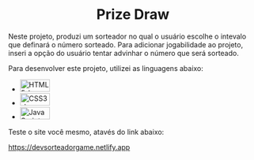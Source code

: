 <h1 align= center> Prize Draw </h1>

Neste projeto, produzi um sorteador no qual o usuário escolhe o intevalo que definará o número sorteado. Para adicionar jogabilidade ao projeto, inseri a opção do usuário tentar advinhar o número que será sorteado.

Para desenvolver este projeto, utilizei as linguagens abaixo:

- <img src="https://img.shields.io/badge/HTML5-E34F26?style=for-the-badge&logo=html5&logoColor=white" alt="HTML5-logo" height="25px" width="60px">
- <img src="https://img.shields.io/badge/CSS3-1572B6?style=for-the-badge&logo=css3&logoColor=white" alt="CSS3-logo" height="25px" width="60px">
- <img src="https://img.shields.io/badge/JavaScript-F7DF1E?style=for-the-badge&logo=javascript&logoColor=black" alt="JavaScript-logo" height="25px" width="60px">

Teste o site você mesmo, atavés do link abaixo:

<a> https://devsorteadorgame.netlify.app </a>
